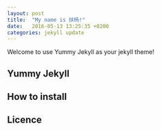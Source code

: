 ```yaml
---
layout: post
title:  "My name is 扶杨!"
date:   2016-05-13 13:25:35 +0200
categories: jekyll update
---
```


Welcome to use Yummy Jekyll as your jekyll theme!

## Yummy Jekyll

## How to install

## Licence
